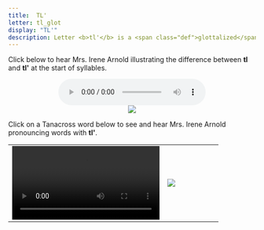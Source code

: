 ```yaml
---
title:  TL'
letter: tl_glot
display: "TL'"
description: Letter <b>tl'</b> is a <span class="def">glottalized</span> or <span class="def"><a href="javascript:tech('ejective');">ejective</a></span> sound. It it pronounced like <b>tl</b> except with the vocal folds tightly closed so that air is released with a sudden burst or popping sound. Tanacross <b>tl'</b> occurs only at the beginning of a syllable.
---
```




Click below to hear Mrs. Irene Arnold illustrating the difference between **tl** and **tl'** at the start of syllables.



<center>
<audio controls src="{{ site.baseurl }}/assets/audio/tl_tl_glot_cmp.mp3" type="audio/mpeg">Your browser does not support audio</audio><br/>
<img src="{{ site.baseurl }}/assets/gif/tl_tl_glot_cmp.gif"/>
</center>
			
			
Click on a Tanacross word below to see and hear Mrs. Irene Arnold pronouncing words with <b>tl'</b>.


<table border="0" align="center" cellpadding="5" cellspacing="5">
<tr>
										
<td><video src="{{ site.vidpath }}tl_sent.mp4" controls>Your browswer does not support video.</video></td><td><img src="{{ site.baseurl }}/assets/gif/tl_tl_glot_sent.gif" border="0"/>
</td>
<td width="64">&nbsp;</td>
</tr>
</table>
<p>&nbsp;</p>
						
